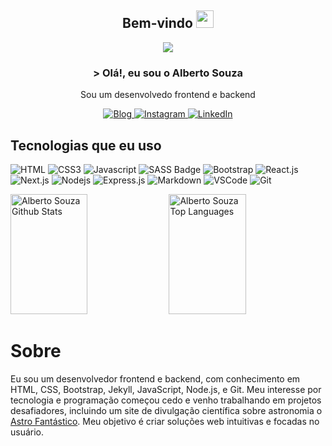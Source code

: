 <h2 align="center">
  Bem-vindo <img src="https://media.giphy.com/media/hvRJCLFzcasrR4ia7z/giphy.gif" width="28">
</h2>

<p align="center">
  <img src="https://readme-typing-svg.herokuapp.com/?lines=Programador%20:)&center=true&width=380&height=45"></a>
</p>

<h3 align="center">&gt; Olá!, eu sou o Alberto Souza</h3>

<p align="center">Sou um desenvolvedo frontend e backend</p>

<p align="center">
 <a href="https://albertosouzasoares.github.io/blog" target="_blank">
  <img src="https://img.shields.io/website?label=Blog&style=for-the-badge&url=https://albertosouzasoares.github.io/blog" alt="Blog" />
 </a>
 <a href="https://instagram.com/albertosoouza" target="_blank">
  <img src="https://img.shields.io/badge/Instagram-fe4164?style=for-the-badge&logo=instagram&logoColor=white" alt="Instagram" />
 </a>
 <a href="https://linkedin.com/in/albertosoouza" target="_blank">
  <img src="https://img.shields.io/badge/LinkedIn-0077B5?style=for-the-badge&logo=linkedin&logoColor=white" alt="LinkedIn"/>
 </a>
</p>

## Tecnologias que eu uso

![HTML](https://img.shields.io/badge/HTML5-E34F26?style=for-the-badge&logo=html5&logoColor=white)
![CSS3](https://img.shields.io/badge/CSS3-1572B6?style=for-the-badge&logo=css3&logoColor=white)
![Javascript](https://img.shields.io/badge/Javascript-F0DB4F?style=for-the-badge&labelColor=black&logo=javascript&logoColor=F0DB4F)
![SASS Badge](https://img.shields.io/badge/Sass-CC6699?style=for-the-badge&logo=sass&logoColor=white)
![Bootstrap](https://img.shields.io/badge/Bootstrap-563D7C?style=for-the-badge&logo=bootstrap&logoColor=white)
![React.js](https://img.shields.io/badge/-React-61DBFB?style=for-the-badge&labelColor=black&logo=react&logoColor=61DBFB)
![Next.js](https://img.shields.io/badge/next.js-000000?style=for-the-badge&logo=nextdotjs&logoColor=white)
![Nodejs](https://img.shields.io/badge/Nodejs-3C873A?style=for-the-badge&labelColor=black&logo=node.js&logoColor=3C873A)
![Express.js](https://img.shields.io/badge/Express.js-000000?style=for-the-badge&logo=express&logoColor=white)
![Markdown](https://img.shields.io/badge/Markdown-000000?style=for-the-badge&logo=markdown&logoColor=white)
![VSCode](https://img.shields.io/badge/Visual_Studio-0078d7?style=for-the-badge&logo=visual%20studio&logoColor=white)
![Git](https://img.shields.io/badge/Git-F05032?style=for-the-badge&logo=git&logoColor=white)


<div>
  <img alt="Alberto Souza Github Stats" src="https://denvercoder1-github-readme-stats.vercel.app/api?username=albertosouzasoares&show_icons=true&count_private=true&theme=react&border_color=7F3FBF&bg_color=0D1117&title_color=F85D7F&icon_color=F8D866" height="192px" width="49.5%"/>
  <img alt="Alberto Souza Top Languages" src="https://denvercoder1-github-readme-stats.vercel.app/api/top-langs/?username=albertosouzasoares&langs_count=8&layout=compact&theme=react&border_color=7F3FBF&bg_color=0D1117&title_color=F85D7F&icon_color=F8D866" height="192px" width="49.5%"/>
</div>


# Sobre

Eu sou um desenvolvedor frontend e backend, com conhecimento em HTML, CSS, Bootstrap, Jekyll, JavaScript, Node.js, e Git. Meu interesse por tecnologia e programação começou cedo e venho trabalhando em projetos desafiadores, incluindo um site de divulgação científica sobre astronomia o <a href="https://astrofantastico.com.br" target="_blank">Astro Fantástico</a>. Meu objetivo é criar soluções web intuitivas e focadas no usuário.
